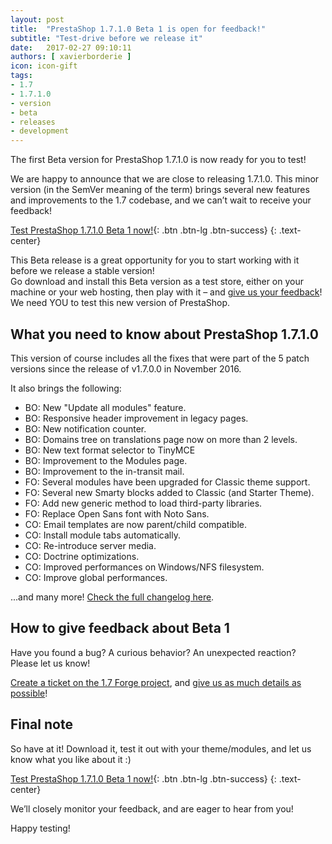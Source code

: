 ```yaml
---
layout: post
title:  "PrestaShop 1.7.1.0 Beta 1 is open for feedback!"
subtitle: "Test-drive before we release it"
date:   2017-02-27 09:10:11
authors: [ xavierborderie ]
icon: icon-gift
tags:
- 1.7
- 1.7.1.0
- version
- beta
- releases
- development
---
```


The first Beta version for PrestaShop 1.7.1.0 is now ready for you to test!

We are happy to announce that we are close to releasing 1.7.1.0. This minor version (in the SemVer meaning of the term) brings several new features and improvements to the 1.7 codebase, and we can’t wait to receive your feedback!

[Test PrestaShop 1.7.1.0 Beta 1 now!](https://www.prestashop.com/en/developers-versions){: .btn .btn-lg .btn-success}
{: .text-center}

This Beta release is a great opportunity for you to start working with it before we release a stable version!<br/>
Go download and install this Beta version as a test store, either on your machine or your web hosting, then play with it – and [give us your feedback](http://forge.prestashop.com/secure/CreateIssue%21default.jspa?selectedProjectId=11322&issuetype=1)!
We need YOU to test this new version of PrestaShop.<br/>


## What you need to know about PrestaShop 1.7.1.0

This version of course includes all the fixes that were part of the 5 patch versions since the release of v1.7.0.0 in November 2016.

It also brings the following:

* BO: New "Update all modules" feature.
* BO: Responsive header improvement in legacy pages.
* BO: New notification counter.
* BO: Domains tree on translations page now on more than 2 levels.
* BO: New text format selector to TinyMCE
* BO: Improvement to the Modules page.
* BO: Improvement to the in-transit mail.
* FO: Several modules have been upgraded for Classic theme support.
* FO: Several new Smarty blocks added to Classic (and Starter Theme).
* FO: Add new generic method to load third-party libraries.
* FO: Replace Open Sans font with Noto Sans.
* CO: Email templates are now parent/child compatible.
* CO: Install module tabs automatically.
* CO: Re-introduce server media.
* CO: Doctrine optimizations.
* CO: Improved performances on Windows/NFS filesystem.
* CO: Improve global performances.

...and many more! [Check the full changelog here](https://www.prestashop.com/fr/versions-developpeurs/changelog/1.7.1.0-beta1).


## How to give feedback about Beta 1

Have you found a bug? A curious behavior? An unexpected reaction? Please let us know! 

[Create a ticket on the 1.7 Forge project](http://forge.prestashop.com/secure/CreateIssue%21default.jspa?selectedProjectId=11322&issuetype=1), and [give us as much details as possible](http://doc.prestashop.com/display/PS16/How+to+use+the+Forge+to+contribute+to+PrestaShop#HowtousetheForgetocontributetoPrestaShop-Bestpracticesforwritinganissue)!


## Final note

So have at it! Download it, test it out with your theme/modules, and let us know what you like about it :)

[Test PrestaShop 1.7.1.0 Beta 1 now!](https://www.prestashop.com/en/developers-versions){: .btn .btn-lg .btn-success}
{: .text-center}

We’ll closely monitor your feedback, and are eager to hear from you!

Happy testing!


